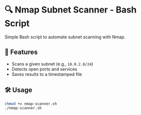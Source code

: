 # 🔍 Nmap Subnet Scanner - Bash Script

Simple Bash script to automate subnet scanning with Nmap.

## 🚀 Features
- Scans a given subnet (e.g., `10.0.2.0/24`)
- Detects open ports and services
- Saves results to a timestamped file

## 🛠️ Usage

```bash
chmod +x nmap-scanner.sh
./nmap-scanner.sh
